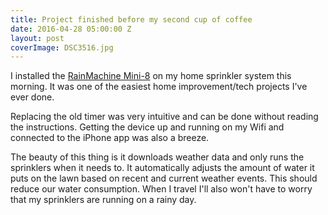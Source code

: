 ```yaml
---
title: Project finished before my second cup of coffee
date: 2016-04-28 05:00:00 Z
layout: post
coverImage: DSC3516.jpg
---
```


I installed the [RainMachine Mini-8](http://amzn.to/1YVxHPW) on my home sprinkler system this morning. It was one of the easiest home improvement/tech projects I've ever done.

Replacing the old timer was very intuitive and can be done without reading the instructions. Getting the device up and running on my Wifi and connected to the iPhone app was also a breeze.

The beauty of this thing is it downloads weather data and only runs the sprinklers when it needs to. It automatically adjusts the amount of water it puts on the lawn based on recent and current weather events. This should reduce our water consumption. When I travel I'll also won't have to worry that my sprinklers are running on a rainy day.
